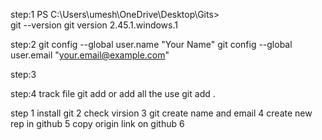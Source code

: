 step:1  PS C:\Users\umesh\OneDrive\Desktop\Gits>   
       git --version
       git version 2.45.1.windows.1


step:2 git config --global user.name "Your Name"
       git config --global user.email "your.email@example.com"



<!-- PS C:\Users\umesh\OneDrive\Desktop\Gits>  git config --global user.name
Umesh Kumar Verma
PS C:\Users\umesh\OneDrive\Desktop\Gits>  git config --global user.email
umeshkumarhzb145@gmail.com
PS C:\Users\umesh\OneDrive\Desktop\Gits> -->

step:3 

step:4 track file
        git add <fileName>  or add all the use
        git add .



step 1 install git
2   check virsion
3   git create name and email
4   create new rep in github
5   copy origin link on github
6   